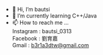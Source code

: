 - 👋 Hi, I’m bautsi
- 🌱 I’m currently learning C++/Java
- 📫 How to reach me ...      
     Instagram : bautsi_0313   
     Facebook : 劉育嘉     
     Gmail : b3r1a3dtw@gmail.com
<!---
b3r1a3d/b3r1a3d is a ✨ special ✨ repository because its `README.md` (this file) appears on your GitHub profile.
You can click the Preview link to take a look at your changes.
--->
